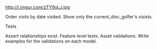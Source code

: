 http://i.imgur.com/zTY9oLJ.jpg

Order visits by date visited.
Show only the current_disc_golfer's visists.

Tests

Assert relationships exist.
Feature level tests.
Asset validations. Write examples for the validations on each model.
